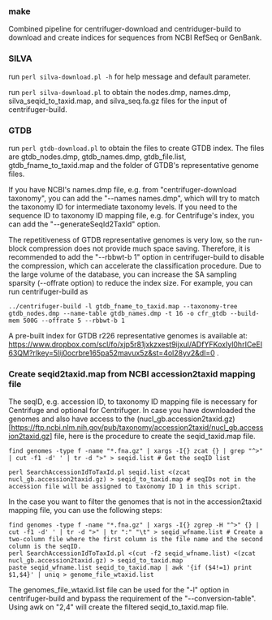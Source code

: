 ### make
Combined pipeline for centrifuger-download and centriduger-build to download and create indices for sequences from NCBI RefSeq or GenBank.

### SILVA
run `perl silva-download.pl -h` for help message and default parameter.

run `perl silva-download.pl` to obtain the nodes.dmp, names.dmp, silva_seqid_to_taxid.map, and silva_seq.fa.gz files for the input of centrifuger-build.

### GTDB
run `perl gtdb-download.pl` to obtain the files to create GTDB index. The files are gtdb_nodes.dmp, gtdb_names.dmp, gtdb_file.list, gtdb_fname_to_taxid.map and the folder of GTDB's representative genome files.

If you have NCBI's names.dmp file, e.g. from "centrifuger-download taxonomy", you can add the "--names names.dmp", which will try to match the taxonomy ID for intermediate taxonomy levels. If you need to the sequence ID to taxonomy ID mapping file, e.g. for Centrifuge's index, you can add the "--generateSeqId2TaxId" option.

The repetitiveness of GTDB representative genomes is very low, so the run-block compression does not provide much space saving. Therefore, it is recommended to add the "--rbbwt-b 1" option in centrifuger-build to disable the compression, which can accelerate the classification procedure. Due to the large volume of the database, you can increase the SA sampling sparsity (--offrate option) to reduce the index size. For example, you can run centrifuger-build as

```
../centrifuger-build -l gtdb_fname_to_taxid.map --taxonomy-tree gtdb_nodes.dmp --name-table gtdb_names.dmp -t 16 -o cfr_gtdb --build-mem 500G --offrate 5 --rbbwt-b 1
```
A pre-built index for GTDB r226 representative genomes is available at: https://www.dropbox.com/scl/fo/xjp5r81jxkzxest9ijxul/ADfYFKoxIyl0hrICeEI63QM?rlkey=5lij0ocrbre165pa52mavux5z&st=4ol28yv2&dl=0 . 

### Create seqid2taxid.map from NCBI accession2taxid mapping file
The seqID, e.g. accession ID, to taxonomy ID mapping file is necessary for Centrifuge and optional for Centrifuger. In case you have downloaded the genomes and also have access to the (nucl_gb.accession2taxid.gz)[https://ftp.ncbi.nlm.nih.gov/pub/taxonomy/accession2taxid/nucl_gb.accession2taxid.gz] file, here is the procedure to create the seqid_taxid.map file.

```
find genomes -type f -name "*.fna.gz" | xargs -I{} zcat {} | grep "^>" | cut -f1 -d' ' | tr -d ">" > seqid.list # Get the seqID list

perl SearchAccessionIdToTaxId.pl seqid.list <(zcat nucl_gb.accession2taxid.gz) > seqid_to_taxid.map # seqIDs not in the accession file will be assigned to taxonomy ID 1 in this script.
```

In the case you want to filter the genomes that is not in the accession2taxid mapping file, you can use the following steps:
```
find genomes -type f -name "*.fna.gz" | xargs -I{} zgrep -H "^>" {} | cut -f1 -d' ' | tr -d ">" | tr ":" "\t" > seqid_wfname.list # Create a two-column file where the first column is the file name and the second column is the seqID.
perl SearchAccessionIdToTaxId.pl <(cut -f2 seqid_wfname.list) <(zcat nucl_gb.accession2taxid.gz) > seqid_to_taxid.map
paste seqid_wfname.list seqid_to_taxid.map | awk '{if ($4!=1) print $1,$4}' | uniq > genome_file_wtaxid.list 
```
The genomes_file_wtaxid.list file can be used for the "-l" option in centrifuger-build and bypass the requirement of the "--conversion-table". Using awk on "$2,$4" will create the filtered seqid_to_taxid.map file.
